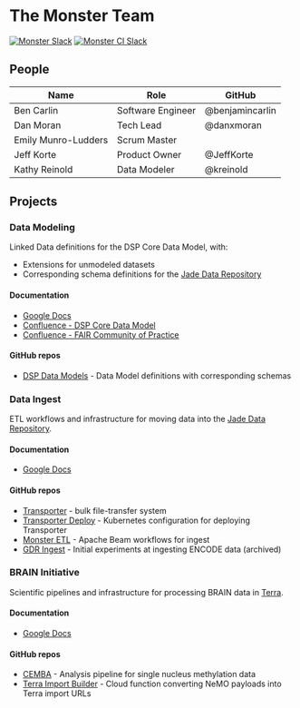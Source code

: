 # The Monster Team
[![Monster Slack](https://img.shields.io/badge/Slack%20Channel-%23monster-blue.svg?style=flat)](https://broadinstitute.slack.com/messages/CCAU5L6LV/)
[![Monster CI Slack](https://img.shields.io/badge/Slack%20Channel-%23monster--ci-blue.svg?style=flat)](https://broadinstitute.slack.com/messages/CFXEDUUP5/)

## People

| Name | Role | GitHub |
| --- | --- | --- |
| Ben Carlin | Software Engineer | @benjamincarlin |
| Dan Moran | Tech Lead | @danxmoran |
| Emily Munro-Ludders | Scrum Master | |
| Jeff Korte | Product Owner | @JeffKorte |
| Kathy Reinold | Data Modeler | @kreinold |

## Projects

### Data Modeling
Linked Data definitions for the DSP Core Data Model, with:
* Extensions for unmodeled datasets
* Corresponding schema definitions for the [Jade Data Repository](https://github.com/databiosphere/jade-data-repo)

#### Documentation
* [Google Docs](https://drive.google.com/drive/folders/1n8TP4Q_4n2pCysjQz2Hkn2kpHGEILLCj)
* [Confluence - DSP Core Data Model](https://broadinstitute.atlassian.net/wiki/spaces/DSPCDM/overview)
* [Confluence - FAIR Community of Practice](https://broadinstitute.atlassian.net/wiki/spaces/FairCoP/overview)

#### GitHub repos
* [DSP Data Models](https://github.com/broadinstitute/dsp-data-models) - Data Model definitions with corresponding schemas

### Data Ingest
ETL workflows and infrastructure for moving data into the [Jade Data Repository](https://github.com/databiosphere/jade-data-repo).

#### Documentation
* [Google Docs](https://drive.google.com/drive/folders/1LjtBbMZs5-FqTGcRjw80ZBlHhfd_LT2z)

#### GitHub repos
* [Transporter](https://github.com/databiosphere/transporter) - bulk file-transfer system
* [Transporter Deploy](https://github.com/broadinstitute/transporter-deploy) - Kubernetes configuration for deploying Transporter
* [Monster ETL](https://github.com/broadinstitute/monster-etl) - Apache Beam workflows for ingest
* [GDR Ingest](https://github.com/broadinstitute/gdr-ingest) - Initial experiments at ingesting ENCODE data (archived)

### BRAIN Initiative
Scientific pipelines and infrastructure for processing BRAIN data in [Terra](https://app.terra.bio).

#### Documentation
* [Google Docs](https://drive.google.com/drive/folders/1LnYdg2RwGJ84aVbFdLFjK9qrT-nKqcJu)

#### GitHub repos
* [CEMBA](https://github.com/biccn/cemba) - Analysis pipeline for single nucleus methylation data
* [Terra Import Builder](https://github.com/BICCN/terra-import-builder) - Cloud function converting NeMO payloads into Terra import URLs
